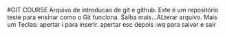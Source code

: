 #GIT COURSE
Arquivo de introducao de git e github.
Este é um repositório teste para ensinar como o Git funciona.
Saiba mais...ALterar arquivo.
Mais um
Teclas: apertar i para inserir.
	apertar esc depois :wq para salvar e sair

